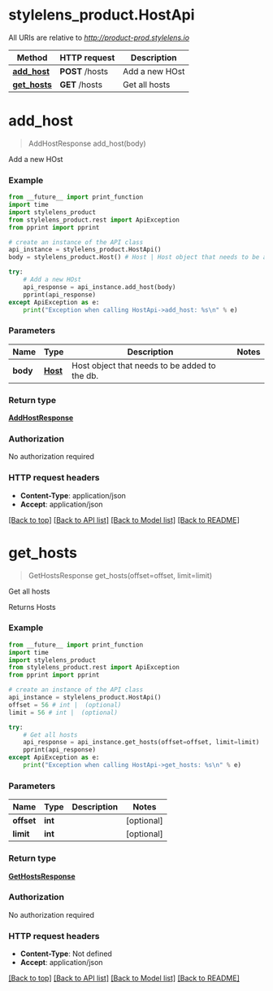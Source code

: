 # stylelens_product.HostApi

All URIs are relative to *http://product-prod.stylelens.io*

Method | HTTP request | Description
------------- | ------------- | -------------
[**add_host**](HostApi.md#add_host) | **POST** /hosts | Add a new HOst
[**get_hosts**](HostApi.md#get_hosts) | **GET** /hosts | Get all hosts


# **add_host**
> AddHostResponse add_host(body)

Add a new HOst



### Example 
```python
from __future__ import print_function
import time
import stylelens_product
from stylelens_product.rest import ApiException
from pprint import pprint

# create an instance of the API class
api_instance = stylelens_product.HostApi()
body = stylelens_product.Host() # Host | Host object that needs to be added to the db.

try: 
    # Add a new HOst
    api_response = api_instance.add_host(body)
    pprint(api_response)
except ApiException as e:
    print("Exception when calling HostApi->add_host: %s\n" % e)
```

### Parameters

Name | Type | Description  | Notes
------------- | ------------- | ------------- | -------------
 **body** | [**Host**](Host.md)| Host object that needs to be added to the db. | 

### Return type

[**AddHostResponse**](AddHostResponse.md)

### Authorization

No authorization required

### HTTP request headers

 - **Content-Type**: application/json
 - **Accept**: application/json

[[Back to top]](#) [[Back to API list]](../README.md#documentation-for-api-endpoints) [[Back to Model list]](../README.md#documentation-for-models) [[Back to README]](../README.md)

# **get_hosts**
> GetHostsResponse get_hosts(offset=offset, limit=limit)

Get all hosts

Returns Hosts

### Example 
```python
from __future__ import print_function
import time
import stylelens_product
from stylelens_product.rest import ApiException
from pprint import pprint

# create an instance of the API class
api_instance = stylelens_product.HostApi()
offset = 56 # int |  (optional)
limit = 56 # int |  (optional)

try: 
    # Get all hosts
    api_response = api_instance.get_hosts(offset=offset, limit=limit)
    pprint(api_response)
except ApiException as e:
    print("Exception when calling HostApi->get_hosts: %s\n" % e)
```

### Parameters

Name | Type | Description  | Notes
------------- | ------------- | ------------- | -------------
 **offset** | **int**|  | [optional] 
 **limit** | **int**|  | [optional] 

### Return type

[**GetHostsResponse**](GetHostsResponse.md)

### Authorization

No authorization required

### HTTP request headers

 - **Content-Type**: Not defined
 - **Accept**: application/json

[[Back to top]](#) [[Back to API list]](../README.md#documentation-for-api-endpoints) [[Back to Model list]](../README.md#documentation-for-models) [[Back to README]](../README.md)

